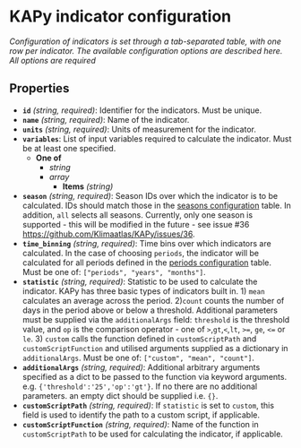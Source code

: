 # KAPy indicator configuration

*Configuration of indicators is set through a tab-separated table, with one row per indicator. The available configuration options are described here. All options are required*

## Properties

- **`id`** *(string, required)*: Identifier for the indicators. Must be unique.
- **`name`** *(string, required)*: Name of the indicator.
- **`units`** *(string, required)*: Units of measurement for the indicator.
- **`variables`**: List of input variables required to calculate the indicator. Must be at least one specified.
  - **One of**
    - *string*
    - *array*
      - **Items** *(string)*
- **`season`** *(string, required)*: Season IDs over which the indicator is to be calculated. IDs should match those in the [seasons configuration](seasons.md) table. In addition, `all` selects all seasons. Currently, only one season is supported - this will be modified in the future - see issue #36 https://github.com/Klimaatlas/KAPy/issues/36.
- **`time_binning`** *(string, required)*: Time bins over which indicators are calculated. In the case of choosing `periods`, the indicator will be calculated for all periods defined in the [periods configuration](periods.md) table. Must be one of: `["periods", "years", "months"]`.
- **`statistic`** *(string, required)*: Statistic to be used to calculate the indicator. KAPy has three basic types of indicators built in. 1) `mean` calculates an average across the period. 2)`count` counts the number of days in the period above or below a threshold. Additional parameters must be supplied via the `additionalArgs` field: `threshold` is the threshold value, and `op` is the comparison operator - one of `>`,`gt`,`<`,`lt`,  `>=`, `ge`, `<=` or `le`.  3) `custom` calls the function defined in `customScriptPath` and `customScriptFunction` and utilised arguments supplied as a dictionary in `additionalArgs`. Must be one of: `["custom", "mean", "count"]`.
- **`additionalArgs`** *(string, required)*: Additional arbitrary arguments specified as a dict to be passed to the function via keyword arguments. e.g. `{'threshold':'25','op':'gt'}`. If no there are no additional parameters. an empty dict should be supplied i.e. `{}`.
- **`customScriptPath`** *(string, required)*: If `statistic` is set to `custom`, this field is used to identify the path to a custom script, if applicable.
- **`customScriptFunction`** *(string, required)*: Name of the function in `customScriptPath` to be used for calculating the indicator,  if applicable.
